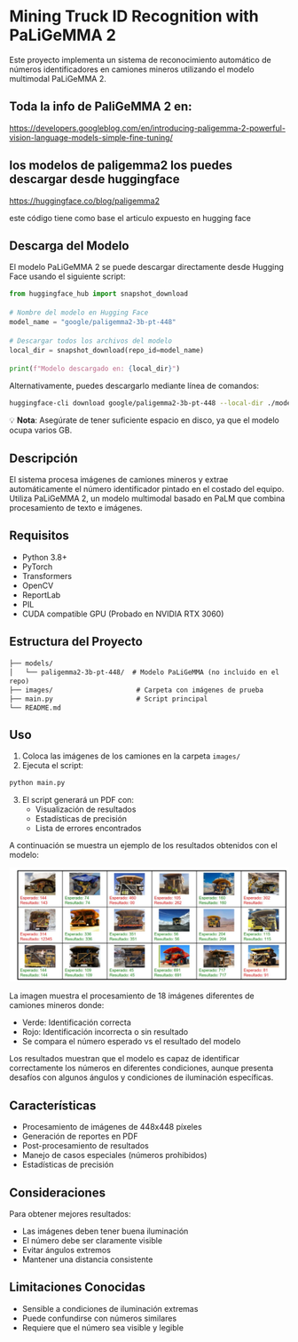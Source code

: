 # Mining Truck ID Recognition with PaLiGeMMA 2

Este proyecto implementa un sistema de reconocimiento automático de números identificadores en camiones mineros utilizando el modelo multimodal PaLiGeMMA 2.

## Toda la info de PaliGeMMA 2 en:

https://developers.googleblog.com/en/introducing-paligemma-2-powerful-vision-language-models-simple-fine-tuning/

## los modelos de paligemma2 los puedes descargar desde huggingface

https://huggingface.co/blog/paligemma2 

este código tiene como base el articulo expuesto en hugging face

## Descarga del Modelo

El modelo PaLiGeMMA 2 se puede descargar directamente desde Hugging Face usando el siguiente script:

```python
from huggingface_hub import snapshot_download

# Nombre del modelo en Hugging Face
model_name = "google/paligemma2-3b-pt-448"

# Descargar todos los archivos del modelo
local_dir = snapshot_download(repo_id=model_name)

print(f"Modelo descargado en: {local_dir}")
```

Alternativamente, puedes descargarlo mediante línea de comandos:
```bash
huggingface-cli download google/paligemma2-3b-pt-448 --local-dir ./models/paligemma2-3b-pt-448
```

💡 **Nota**: Asegúrate de tener suficiente espacio en disco, ya que el modelo ocupa varios GB.

 
## Descripción

El sistema procesa imágenes de camiones mineros y extrae automáticamente el número identificador pintado en el costado del equipo. Utiliza PaLiGeMMA 2, un modelo multimodal basado en PaLM que combina procesamiento de texto e imágenes.

## Requisitos

- Python 3.8+
- PyTorch
- Transformers
- OpenCV
- ReportLab
- PIL
- CUDA compatible GPU (Probado en NVIDIA RTX 3060)


## Estructura del Proyecto

```
├── models/
│   └── paligemma2-3b-pt-448/  # Modelo PaLiGeMMA (no incluido en el repo)
├── images/                     # Carpeta con imágenes de prueba
├── main.py                     # Script principal
└── README.md
```

## Uso

1. Coloca las imágenes de los camiones en la carpeta `images/`
2. Ejecuta el script:
```bash
python main.py
```
3. El script generará un PDF con:
   - Visualización de resultados
   - Estadísticas de precisión
   - Lista de errores encontrados

A continuación se muestra un ejemplo de los resultados obtenidos con el modelo:

![Resultados de reconocimiento](results.jpg)

La imagen muestra el procesamiento de 18 imágenes diferentes de camiones mineros donde:
- Verde: Identificación correcta
- Rojo: Identificación incorrecta o sin resultado
- Se compara el número esperado vs el resultado del modelo

Los resultados muestran que el modelo es capaz de identificar correctamente los números en diferentes condiciones, aunque presenta desafíos con algunos ángulos y condiciones de iluminación específicas.

## Características

- Procesamiento de imágenes de 448x448 píxeles
- Generación de reportes en PDF
- Post-procesamiento de resultados
- Manejo de casos especiales (números prohibidos)
- Estadísticas de precisión

## Consideraciones

Para obtener mejores resultados:
- Las imágenes deben tener buena iluminación
- El número debe ser claramente visible
- Evitar ángulos extremos
- Mantener una distancia consistente

## Limitaciones Conocidas

- Sensible a condiciones de iluminación extremas
- Puede confundirse con números similares
- Requiere que el número sea visible y legible


 
